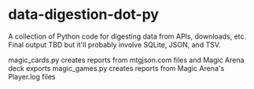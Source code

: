 # data-digestion-dot-py
A collection of Python code for digesting data from APIs, downloads, etc. Final output TBD but it'll probably involve SQLite, JSON, and TSV.

magic_cards.py creates reports from mtgjson.com files and Magic Arena deck exports
magic_games.py creates reports from Magic Arena's Player.log files 
